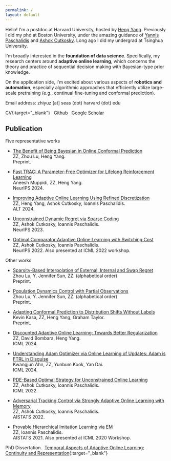 ```yaml
---
permalink: /
layout: default
---
```


Hello! I'm a postdoc at Harvard University, hosted by [Heng Yang](https://hankyang.seas.harvard.edu/). Previously I did my phd at Boston University, under the amazing guidance of [Yannis Paschalidis](https://sites.bu.edu/paschalidis/people/yannis-paschalidis/) and [Ashok Cutkosky](https://ashok.cutkosky.com/). Long ago I did my undergrad at Tsinghua University.

I'm broadly interested in the **foundation of data science**. Specifically, my research centers around **adaptive online learning**, which concerns the theory and practice of sequential decision making with Bayesian-type prior knowledge.

On the application side, I'm excited about various aspects of **robotics and automation**, especially algorithmic approaches that efficiently utilize large-scale pretraining (e.g., continual fine-tuning and conformal prediction). 

Email address: zhiyuz [at] seas (dot) harvard (dot) edu

[CV](https://zhiyuzz.github.io/CV_Zhiyu_Zhang.pdf){:target="_blank"}&nbsp;&nbsp; [Github](https://github.com/zhiyuzz)&nbsp;&nbsp; [Google Scholar](https://scholar.google.com/citations?hl=en&user=5KHfVTQAAAAJ&view_op=list_works&authuser=2&sortby=pubdate)

## Publication

Five representative works

 - [The Benefit of Being Bayesian in Online Conformal Prediction](https://arxiv.org/abs/2410.02561)<br>
ZZ, Zhou Lu, Heng Yang.<br>
Preprint.

 - [Fast TRAC: A Parameter-Free Optimizer for Lifelong Reinforcement Learning](https://arxiv.org/abs/2405.16642)<br>
Aneesh Muppidi, ZZ, Heng Yang.<br>
NeurIPS 2024.

 - [Improving Adaptive Online Learning Using Refined Discretization](https://arxiv.org/abs/2309.16044)<br>
ZZ, Heng Yang, Ashok Cutkosky, Ioannis Paschalidis.<br>
ALT 2024.

 - [Unconstrained Dynamic Regret via Sparse Coding](https://arxiv.org/abs/2301.13349)<br>
ZZ, Ashok Cutkosky, Ioannis Paschalidis.<br>
NeurIPS 2023.

 - [Optimal Comparator Adaptive Online Learning with Switching Cost](https://arxiv.org/abs/2205.06846)<br>
ZZ, Ashok Cutkosky, Ioannis Paschalidis.<br>
NeurIPS 2022. Also presented at ICML 2022 workshop. 

Other works

 - [Sparsity-Based Interpolation of External, Internal and Swap Regret](https://arxiv.org/abs/2502.04543)<br>
Zhou Lu, Y. Jennifer Sun, ZZ. (alphabetical order)<br>
Preprint.

 - [Population Dynamics Control with Partial Observations](https://arxiv.org/abs/2502.14079)<br>
Zhou Lu, Y. Jennifer Sun, ZZ. (alphabetical order)<br>
Preprint.

 - [Adapting Conformal Prediction to Distribution Shifts Without Labels](https://arxiv.org/abs/2406.01416)<br>
Kevin Kasa, ZZ, Heng Yang, Graham Taylor.<br>
Preprint.

 - [Discounted Adaptive Online Learning: Towards Better Regularization](https://arxiv.org/abs/2402.02720)<br>
ZZ, David Bombara, Heng Yang.<br>
ICML 2024.

 - [Understanding Adam Optimizer via Online Learning of Updates: Adam is FTRL in Disguise](https://arxiv.org/abs/2402.01567)<br>
Kwangjun Ahn, ZZ, Yunbum Kook, Yan Dai.<br>
ICML 2024.

 - [PDE-Based Optimal Strategy for Unconstrained Online Learning](https://arxiv.org/abs/2201.07877)<br>
ZZ, Ashok Cutkosky, Ioannis Paschalidis.<br>
ICML 2022.

- [Adversarial Tracking Control via Strongly Adaptive Online Learning with Memory](https://arxiv.org/abs/2102.01623)<br>
ZZ, Ashok Cutkosky, Ioannis Paschalidis.<br>
AISTATS 2022.

- [Provable Hierarchical Imitation Learning via EM](https://arxiv.org/abs/2010.03133)<br>
ZZ, Ioannis Paschalidis.<br>
AISTATS 2021. Also presented at ICML 2020 Workshop.

PhD Dissertation.&nbsp; [Temporal Aspects of Adaptive Online Learning: Continuity and Representation](https://zhiyuzz.github.io/Dissertation_Zhiyu.pdf){:target="_blank"}
